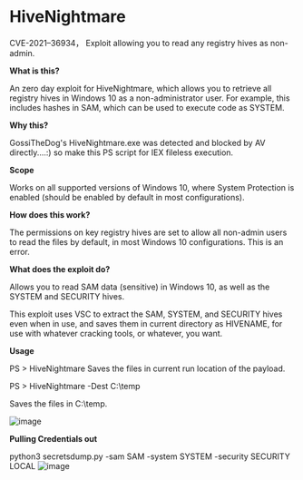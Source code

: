 # HiveNightmare

CVE-2021–36934， Exploit allowing you to read any registry hives as non-admin.

**What is this?**

An zero day exploit for HiveNightmare, which allows you to retrieve all registry hives in Windows 10 as a non-administrator user. For example, this includes hashes in SAM, which can be used to execute code as SYSTEM.

**Why this?**

GossiTheDog's HiveNightmare.exe was detected and blocked by AV directly....:) so make this PS script for IEX fileless execution.

**Scope**

Works on all supported versions of Windows 10, where System Protection is enabled (should be enabled by default in most configurations).

**How does this work?**

The permissions on key registry hives are set to allow all non-admin users to read the files by default, in most Windows 10 configurations. This is an error.

**What does the exploit do?**

Allows you to read SAM data (sensitive) in Windows 10, as well as the SYSTEM and SECURITY hives.

This exploit uses VSC to extract the SAM, SYSTEM, and SECURITY hives even when in use, and saves them in current directory as HIVENAME, for use with whatever cracking tools, or whatever, you want.

**Usage**

PS > HiveNightmare
Saves the files in current run location of the payload.

PS > HiveNightmare -Dest C:\temp

Saves the files in C:\temp.

![image](https://user-images.githubusercontent.com/15625431/126903397-a758f333-2639-4618-a508-3351b02c5dfd.png)



**Pulling Credentials out**

python3 secretsdump.py -sam SAM -system SYSTEM -security SECURITY LOCAL
![image](https://user-images.githubusercontent.com/15625431/126903531-b5f1d6d9-b585-4e28-b115-2aec3ae98795.png)


